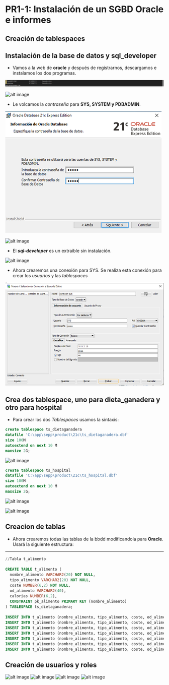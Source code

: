 # PR1-1: Instalación de un SGBD Oracle e informes
## Creación de tablespaces

## Instalación de la base de datos y sql_developer

- Vamos a la web de **oracle** y después de registrarnos, descargamos e instalamos los dos programas.

![alt image](./Imagenes/Instalación.png)

![alt image](./Imagenes/Instalacion.png)

- Le volcamos la *contraseña* para **SYS, SYSTEM y PDBADMIN**.

![alt image](./Imagenes/contraseña_instalacion.png)

![alt image](./Imagenes/fin_instalacion.png)

- El ***sql-developer*** es un extraible sin instalación.

![alt image](./Imagenes/sql_developer.png)

- Ahora crearemos una conexión para SYS. Se realiza esta conexión para crear los *usuarios* y las *tablespaces*

![alt image](./Imagenes/conexión.png)

## Crea dos tablespace, uno para dieta_ganadera y otro para hospital

- Para crear los dos *Tablespaces* usamos la sintaxis:

```sql
create tablespace ts_dietaganadera
datafile 'C:\app\sepp\product\21c\ts_dietaganadera.dbf'
size 100M
autoextend on next 10 M
maxsize 2G;
```

![alt image](./Imagenes/ts_dietaganadera.png)

```sql
create tablespace ts_hospital
datafile 'C:\app\sepp\product\21c\ts_hospital.dbf'
size 100M
autoextend on next 10 M
maxsize 2G;
```

![alt image](./Imagenes/ts_hospital.png)

![alt image](./Imagenes/tablespaces.png)

## Creacion de tablas

- Ahora crearemos todas las tablas de la bbdd modificandola para **Oracle**. Usará la siguiente estructura:

---

```sql
//Tabla t_alimento

CREATE TABLE t_alimento (
  nombre_alimento VARCHAR2(20) NOT NULL,
  tipo_alimento VARCHAR2(20) NOT NULL,
  coste NUMBER(6,2) NOT NULL,
  od_alimento VARCHAR2(40),
  calorias NUMBER(6,2),
  CONSTRAINT pk_alimento PRIMARY KEY (nombre_alimento)
) TABLESPACE ts_dietaganadera;

INSERT INTO t_alimento (nombre_alimento, tipo_alimento, coste, od_alimento, calorias) VALUES ('alfalfa', 'alfalfa deshidratada', 0.15, 'normativa de calidad', 500.00);
INSERT INTO t_alimento (nombre_alimento, tipo_alimento, coste, od_alimento, calorias) VALUES ('algodon', 'semillas de algodon', 0.15, 'alto contenido en fibra', 500.00);
INSERT INTO t_alimento (nombre_alimento, tipo_alimento, coste, od_alimento, calorias) VALUES ('cebada', 'grano', 0.40, 'grano triturado', 100.00);
INSERT INTO t_alimento (nombre_alimento, tipo_alimento, coste, od_alimento, calorias) VALUES ('maiz', 'grano', 0.15, 'grano machacado', 500.00);
INSERT INTO t_alimento (nombre_alimento, tipo_alimento, coste, od_alimento, calorias) VALUES ('pienso', 'pienso', 0.15, 'mezcla de granos', 500.00);
INSERT INTO t_alimento (nombre_alimento, tipo_alimento, coste, od_alimento, calorias) VALUES ('soja', 'grano', 0.50, 'grano entero', 250.00);
INSERT INTO t_alimento (nombre_alimento, tipo_alimento, coste, od_alimento, calorias) VALUES ('trigo', 'grano', 0.30, 'grano selecto', 300.00);
```

## Creación de usuarios y roles

![alt image](./Imagenes/Creacion%20usuarios.png)
![alt image](./Imagenes/admin_hospital.png)
![alt image](./Imagenes/rol_select.png)
![alt image](./Imagenes/rolausuario.png)